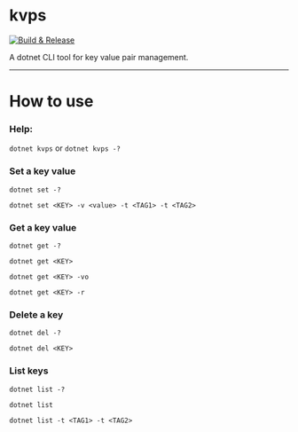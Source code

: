 # kvps

[![Build & Release](https://github.com/tonycknight/kvps/actions/workflows/build.yml/badge.svg)](https://github.com/tonycknight/kvps/actions/workflows/build.yml)

A dotnet CLI tool for key value pair management.

---

# How to use

### Help:

``dotnet kvps`` or ``dotnet kvps -?``


### Set a key value

``dotnet set -?``

``dotnet set <KEY> -v <value> -t <TAG1> -t <TAG2>``


### Get a key value

``dotnet get -?``

``dotnet get <KEY>``

``dotnet get <KEY> -vo``

``dotnet get <KEY> -r``


### Delete a key

``dotnet del -?``

``dotnet del <KEY>``


### List keys

``dotnet list -?``

``dotnet list``

``dotnet list -t <TAG1> -t <TAG2>``
